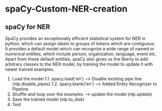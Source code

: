 # spaCy-Custom-NER-creation

## spaCy for NER
SpaCy provides an exceptionally efficient statistical system for NER in python, which can assign labels to groups of tokens which are contiguous. It provides a default model which can recognize a wide range of named or numerical entities, which include person, organization, language, event etc. Apart from these default entities, spaCy also gives us the liberty to add arbitrary classes to the NER model, by training the model to update it with newer trained examples.

1. Load the model
  1.1. spacy.load('en')
      --> Disable existing pipe line (nlp.disable_pipes)
  1.2. spacy.blank('en')
      --> Added Entity Recognizer to Pipeline
2. Shuffle and loop over the examples
  --> update the model (nlp.update)
3. Save the trained model (nlp.to_disk)
4. Test
